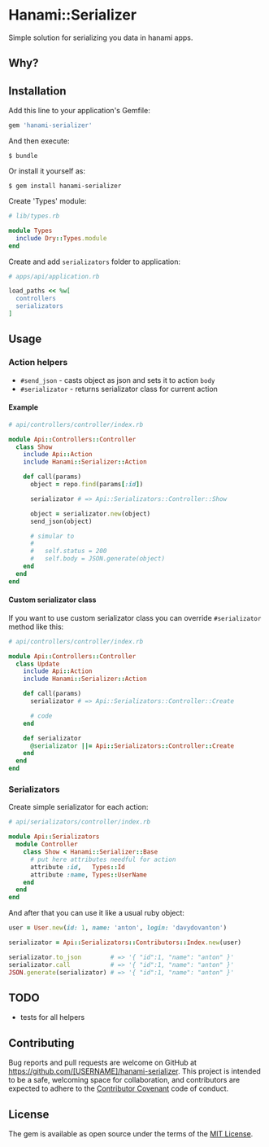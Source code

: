 # Hanami::Serializer

Simple solution for serializing you data in hanami apps.

## Why?

## Installation

Add this line to your application's Gemfile:

```ruby
gem 'hanami-serializer'
```

And then execute:

    $ bundle

Or install it yourself as:

    $ gem install hanami-serializer

Create 'Types' module:

```ruby
# lib/types.rb

module Types
  include Dry::Types.module
end
```

Create and add `serializators` folder to application:

```ruby
# apps/api/application.rb

load_paths << %w[
  controllers
  serializators
]
```

## Usage
### Action helpers
* `#send_json` - casts object as json and sets it to action `body`
* `#serializator` - returns serializator class for current action

#### Example
```ruby
# api/controllers/controller/index.rb

module Api::Controllers::Controller
  class Show
    include Api::Action
    include Hanami::Serializer::Action

    def call(params)
      object = repo.find(params[:id])

      serializator # => Api::Serializators::Controller::Show

      object = serializator.new(object)
      send_json(object)

      # simular to
      #
      #   self.status = 200
      #   self.body = JSON.generate(object)
    end
  end
end
```

#### Custom serializator class
If you want to use custom serializator class you can override `#serializator` method like this:

```ruby
# api/controllers/controller/index.rb

module Api::Controllers::Controller
  class Update
    include Api::Action
    include Hanami::Serializer::Action

    def call(params)
      serializator # => Api::Serializators::Controller::Create

      # code
    end

    def serializator
      @serializator ||= Api::Serializators::Controller::Create
    end
  end
end
```

### Serializators
Create simple serializator for each action:

```ruby
# api/serializators/controller/index.rb

module Api::Serializators
  module Controller
    class Show < Hanami::Serializer::Base
      # put here attributes needful for action
      attribute :id,   Types::Id
      attribute :name, Types::UserName
    end
  end
end
```

And after that you can use it like a usual ruby object:
```ruby
user = User.new(id: 1, name: 'anton', login: 'davydovanton')

serializator = Api::Serializators::Contributors::Index.new(user)

serializator.to_json        # => '{ "id":1, "name": "anton" }'
serializator.call           # => '{ "id":1, "name": "anton" }'
JSON.generate(serializator) # => '{ "id":1, "name": "anton" }'
```

## TODO
* tests for all helpers

## Contributing

Bug reports and pull requests are welcome on GitHub at https://github.com/[USERNAME]/hanami-serializer. This project is intended to be a safe, welcoming space for collaboration, and contributors are expected to adhere to the [Contributor Covenant](http://contributor-covenant.org) code of conduct.


## License

The gem is available as open source under the terms of the [MIT License](http://opensource.org/licenses/MIT).

